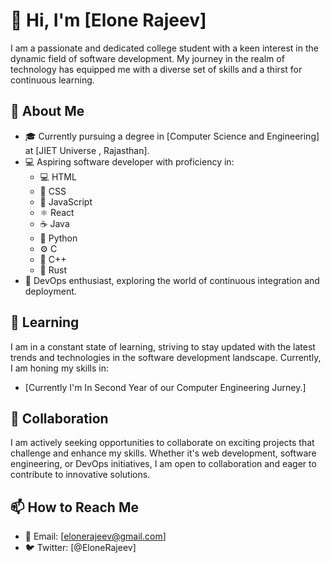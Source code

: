 # 👋 Hi, I'm [Elone Rajeev]

I am a passionate and dedicated college student with a keen interest in the dynamic field of software development. My journey in the realm of technology has equipped me with a diverse set of skills and a thirst for continuous learning.

## 👀 About Me

- 🎓 Currently pursuing a degree in [Computer Science and Engineering] at [JIET Universe , Rajasthan].
- 💻 Aspiring software developer with proficiency in:
  - 💻 HTML
  - 🎨 CSS
  - 🚀 JavaScript 
  - ⚛️ React
  - ☕ Java
  - 🐍 Python
  - ⚙️ C
  - 🔄 C++
  - 🦀 Rust
- 🚀 DevOps enthusiast, exploring the world of continuous integration and deployment.

## 🌱 Learning

I am in a constant state of learning, striving to stay updated with the latest trends and technologies in the software development landscape. Currently, I am honing my skills in:

- [Currently I'm In Second Year of our Computer Engineering Jurney.]

## 💞 Collaboration

I am actively seeking opportunities to collaborate on exciting projects that challenge and enhance my skills. Whether it's web development, software engineering, or DevOps initiatives, I am open to collaboration and eager to contribute to innovative solutions.

## 📫 How to Reach Me

- 📧 Email: [elonerajeev@gmail.com]
- 🐦 Twitter: [@EloneRajeev]
